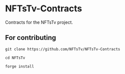 # NFTsTv-Contracts

Contracts for the NFTsTv project.

## For contributing
`git clone https://github.com/NFTsTv/NFTsTv-Contracts`

`cd NFTsTv`

`forge install`

